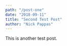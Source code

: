 ```yaml
---
path: "/post-one"
date: "2018-09-11"
title: "Second Test Post"
author: "Nick Pappas"
---
```


This is another test post.
